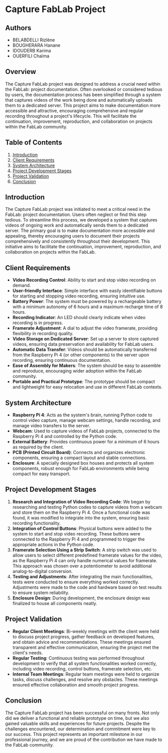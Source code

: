 # Capture FabLab Project

## Authors
- BELABDELLI Rizlène
- BOUGHERARA Hanane
- IDOUDERB Karima
- OUERFILI Chaïma

## Overview
The Capture FabLab project was designed to address a crucial need within the FabLab: project documentation. Often overlooked or considered tedious by users, the documentation process has been simplified through a system that captures videos of the work being done and automatically uploads them to a dedicated server. This project aims to make documentation more accessible and attractive, encouraging comprehensive and regular recording throughout a project's lifecycle. This will facilitate the continuation, improvement, reproduction, and collaboration on projects within the FabLab community.

## Table of Contents
1. [Introduction](#introduction)
2. [Client Requirements](#client-requirements)
3. [System Architecture](#system-architecture)
4. [Project Development Stages](#project-development-stages)
5. [Project Validation](#project-validation)
6. [Conclusion](#conclusion)

## Introduction
The Capture FabLab project was initiated to meet a critical need in the FabLab: project documentation. Users often neglect or find this step tedious. To streamline this process, we developed a system that captures videos of ongoing work and automatically sends them to a dedicated server. The primary goal is to make documentation more accessible and appealing, thereby encouraging users to document their projects comprehensively and consistently throughout their development. This initiative aims to facilitate the continuation, improvement, reproduction, and collaboration on projects within the FabLab.

## Client Requirements
- **Video Recording Control**: Ability to start and stop video recording on demand.
- **User-friendly Interface**: Simple interface with easily identifiable buttons for starting and stopping video recording, ensuring intuitive use.
- **Battery Power**: The system must be powered by a rechargeable battery with a minimum autonomy of 6 hours and a maximum recharge time of 8 hours.
- **Recording Indicator**: An LED should clearly indicate when video recording is in progress.
- **Framerate Adjustment**: A dial to adjust the video framerate, providing flexibility in recording quality.
- **Video Storage on Dedicated Server**: Set up a server to store captured videos, ensuring data preservation and availability for FabLab users.
- **Automatic Data Transfer**: Videos should be automatically transferred from the Raspberry Pi 4 (or other components) to the server upon recording, ensuring continuous documentation.
- **Ease of Assembly for Makers**: The system should be easy to assemble and reproduce, encouraging wider adoption within the FabLab community.
- **Portable and Practical Prototype**: The prototype should be compact and lightweight for easy relocation and use in different FabLab contexts.

## System Architecture
- **Raspberry Pi 4**: Acts as the system's brain, running Python code to control video capture, manage webcam settings, handle recording, and manage video transfers to the server.
- **Webcam**: Used to capture videos of FabLab projects, connected to the Raspberry Pi 4 and controlled by the Python code.
- **External Battery**: Provides continuous power for a minimum of 6 hours as required by the client.
- **PCB (Printed Circuit Board)**: Connects and organizes electronic components, ensuring a compact layout and stable connections.
- **Enclosure**: A specially designed box houses and protects all system components, robust enough for FabLab environments while being compact for easy transport.

## Project Development Stages
1. **Research and Integration of Video Recording Code**: We began by researching and testing Python codes to capture videos from a webcam and store them on the Raspberry Pi 4. Once a functional code was found, it was modified to integrate into the system, ensuring basic recording functionality.
2. **Integration of Control Buttons**: Physical buttons were added to the system to start and stop video recording. These buttons were connected to the Raspberry Pi 4 and programmed to trigger the appropriate actions in the Python code.
3. **Framerate Selection Using a Strip Switch**: A strip switch was used to allow users to select different predefined framerate values for the video, as the Raspberry Pi 4 can only handle numerical values for framerate. This approach was chosen over a potentiometer to avoid additional analog-to-digital conversion.
4. **Testing and Adjustments**: After integrating the main functionalities, tests were conducted to ensure everything worked correctly. Adjustments were made to the code and hardware based on test results to ensure system reliability.
5. **Enclosure Design**: During development, the enclosure design was finalized to house all components neatly.

## Project Validation
- **Regular Client Meetings**: Bi-weekly meetings with the client were held to discuss project progress, gather feedback on developed features, and obtain advice and recommendations. These meetings ensured transparent and effective communication, ensuring the project met the client's needs.
- **Regular Testing**: Continuous testing was performed throughout development to verify that all system functionalities worked correctly, including video recording, control buttons, framerate selection, etc.
- **Internal Team Meetings**: Regular team meetings were held to organize tasks, discuss challenges, and resolve any obstacles. These meetings ensured effective collaboration and smooth project progress.

## Conclusion
The Capture FabLab project has been successful on many fronts. Not only did we deliver a functional and reliable prototype on time, but we also gained valuable skills and experiences for future projects. Despite the challenges encountered, our determination and commitment were key to our success. This project represents an important milestone in our professional journey, and we are proud of the contribution we have made to the FabLab community.
